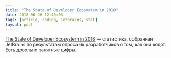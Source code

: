 ```yaml
---
title: "The State of Developer Ecosystem in 2018"
date: 2018-06-16 12:40:03
tags: [article, coding, jetbrains, stat]
layout: post
---
```


[The State of Developer Ecosystem in 2018](https://www.jetbrains.com/research/devecosystem-2018/) — статистика, собранная JetBrains по результатам опроса 6к разработчиков о том, как они кодят. Есть довольно занятные цифры.
